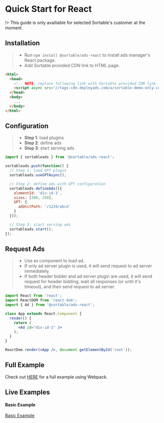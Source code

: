 # Quick Start for React

!> This guide is only availiable for selected Sortable's customer at the moment.

## Installation

> * Run `npm install @sortable/ads-react` to install ads manager's React package.
> * Add Sortable provided CDN link to HTML page.

```html
<html>
  <head>
    <!-- NOTE: replace following link with Sortable provided CDN link -->
    <script async src="//tags-cdn.deployads.com/a/sortable-demo-only.com.js"></script>
  </head>
  <body>
    ...
  </body>
</html>
```

## Configuration

> * **Step 1**: load plugins
> * **Step 2**: define ads
> * **Step 3**: start serving ads

```js
import { sortableads } from '@sortable/ads-react';

sortableads.push(function() {
  // Step 1: load GPT plugin
  sortableads.useGPTAsync();

  // Step 2: define ads with GPT configuration
  sortableads.defineAds([{
    elementId: 'div-id-1',
    sizes: [300, 250],
    GPT: {
      adUnitPath: '/1234/abcd'
    }
  }]);

  // Step 3: start serving ads
  sortableads.start();
});
```

## Request Ads

> * Use `Ad` component to load ad.
> * If only ad server plugin is used, it will send request to
> ad server immediately.
> * If both header bidder and ad server plugin are used, it will send request for
> header bidding, wait all responses (or until it's timeout), and then send request to ad server.

```jsx
import React from 'react';
import ReactDOM from 'react-dom';
import { Ad } from '@sortable/ads-react';

class App extends React.Component {
  render() {
    return (
      <Ad id="div-id-1" />
    );
  }
}

ReactDom.render(<App />, document.getElementById('root'));
```

## Full Example

Check out [HERE](https://github.com/sortable/ads-react/tree/master/example) for a full example using Webpack.

## Live Examples

#### Basic Example

[Basic Example](//jsfiddle.net/vqv8r7np/97/embedded/js,html,result/ ':include :type=iframe width=100% height=700 allowpaymentrequest allowfullscreen frameborder=0')
